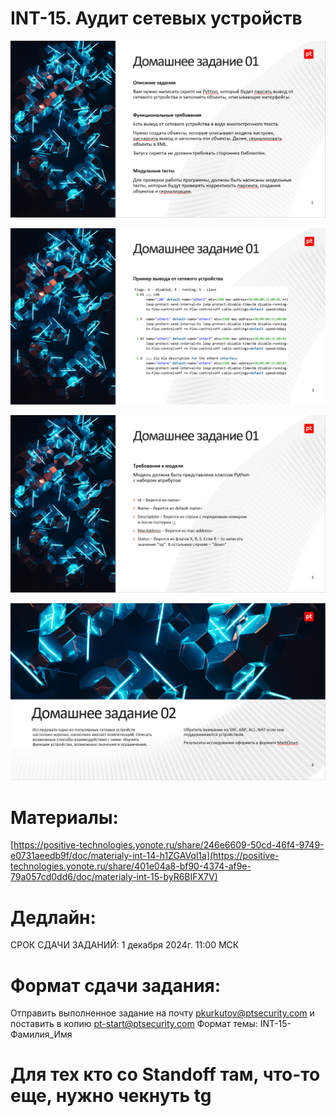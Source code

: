 # INT-15. Аудит сетевых устройств

![Screenshot](https://github.com/Scrocisss/PT/raw/main/images/INT15(1).PNG)

![Screenshot](https://github.com/Scrocisss/PT/raw/main/images/INT15(2).png)

![Screenshot](https://github.com/Scrocisss/PT/raw/main/images/INT15(3).png)

![Screenshot](https://github.com/Scrocisss/PT/raw/main/images/INT15(4).png)

# Материалы:

[https://positive-technologies.yonote.ru/share/246e6609-50cd-46f4-9749-e0731aeedb9f/doc/materialy-int-14-h1ZGAVql1a](https://positive-technologies.yonote.ru/share/401e04a8-bf90-4374-af9e-79a057cd0dd6/doc/materialy-int-15-byR6BIFX7V)

# Дедлайн:

СРОК СДАЧИ ЗАДАНИЙ: 1 декабря 2024г. 11:00 МСК

# Формат сдачи задания:

Отправить выполненное задание на почту pkurkutov@ptsecurity.com и поставить в копию pt-start@ptsecurity.com 
Формат темы: INT-15-Фамилия_Имя  

# Для тех кто со Standoff там, что-то еще, нужно чекнуть tg

